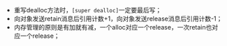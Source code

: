 - 重写dealloc方法时，`[super dealloc]`一定要最后写；
- 向对象发送retain消息后引用计数+1，向对象发送release消息后引用计数-1；
- 内存管理的原则是有加就有减，一个alloc对应一个release，一次retain也对应一个release；